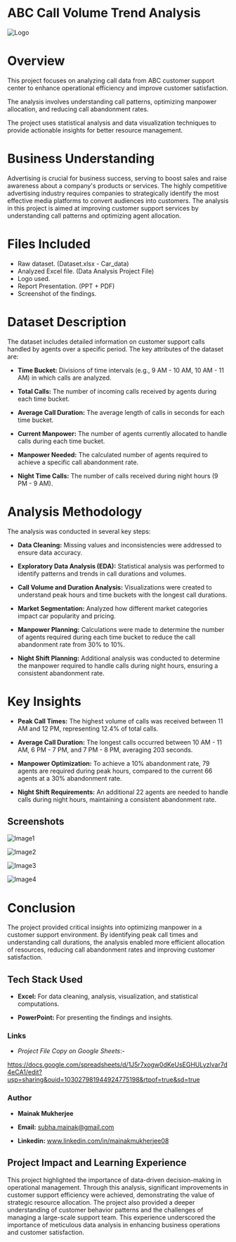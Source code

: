 
# **ABC Call Volume Trend Analysis**

![Logo](https://i.postimg.cc/m2yPrwpF/logo-call.jpg)

# Overview

This project focuses on analyzing call data from ABC customer support center to enhance operational efficiency and improve customer satisfaction. 

The analysis involves understanding call patterns, optimizing manpower allocation, and reducing call abandonment rates. 

The project uses statistical analysis and data visualization techniques to provide actionable insights for better resource management.

# Business Understanding

Advertising is crucial for business success, serving to boost sales and raise awareness about a company's products or services. The highly competitive advertising industry requires companies to strategically identify the most effective media platforms to convert audiences into customers. The analysis in this project is aimed at improving customer support services by understanding call patterns and optimizing agent allocation.
# Files Included

- Raw dataset. (Dataset.xlsx - Car_data)
- Analyzed Excel file. (Data Analysis Project File)
- Logo used.
- Report Presentation. (PPT + PDF)
- Screenshot of the findings.

# Dataset Description

The dataset includes detailed information on customer support calls handled by agents over a specific period. The key attributes of the dataset are:

- **Time Bucket:** Divisions of time intervals (e.g., 9 AM - 10 AM, 10 AM - 11 AM) in which calls are analyzed.

- **Total Calls:** The number of incoming calls received by agents during each time bucket.

- **Average Call Duration:** The average length of calls in seconds for each time bucket.

- **Current Manpower:** The number of agents currently allocated to handle calls during each time bucket.

- **Manpower Needed:** The calculated number of agents required to achieve a specific call abandonment rate.

- **Night Time Calls:** The number of calls received during night hours (9 PM - 9 AM).
# Analysis Methodology

The analysis was conducted in several key steps:

- **Data Cleaning:** Missing values and inconsistencies were addressed to ensure data accuracy.

- **Exploratory Data Analysis (EDA):** Statistical analysis was performed to identify patterns and trends in call durations and volumes.

- **Call Volume and Duration Analysis:** Visualizations were created to understand peak hours and time buckets with the longest call durations.

- **Market Segmentation:** Analyzed how different market categories impact car popularity and pricing.

- **Manpower Planning:** Calculations were made to determine the number of agents required during each time bucket to reduce the call abandonment rate from 30% to 10%.

- **Night Shift Planning:** Additional analysis was conducted to determine the manpower required to handle calls during night hours, ensuring a consistent abandonment rate.

# Key Insights

- **Peak Call Times:** The highest volume of calls was received between 11 AM and 12 PM, representing 12.4% of total calls.

- **Average Call Duration:** The longest calls occurred between 10 AM - 11 AM, 6 PM - 7 PM, and 7 PM - 8 PM, averaging 203 seconds.

- **Manpower Optimization:** To achieve a 10% abandonment rate, 79 agents are required during peak hours, compared to the current 66 agents at a 30% abandonment rate.

- **Night Shift Requirements:** An additional 22 agents are needed to handle calls during night hours, maintaining a consistent abandonment rate.
## Screenshots


![Image1](https://i.postimg.cc/QtZD1LHN/T-1-V.jpg)


![Image2](https://i.postimg.cc/CL7b2Sgt/T-2-V.jpg)


![Image3](https://i.postimg.cc/SQ79XkJs/T-3-V.jpg)


![Image4](https://i.postimg.cc/Mp4fkGrs/T-4-V.jpg)


# Conclusion

The project provided critical insights into optimizing manpower in a customer support environment. By identifying peak call times and understanding call durations, the analysis enabled more efficient allocation of resources, reducing call abandonment rates and improving customer satisfaction.
## Tech Stack Used

- **Excel:** For data cleaning, analysis, visualization, and statistical computations.

- **PowerPoint:** For presenting the findings and insights.


### Links

- *Project File Copy on Google Sheets*:-

https://docs.google.com/spreadsheets/d/1J5r7xogw0dKeUsEGHULyzlvar7d4eCA1/edit?usp=sharing&ouid=103027981944924775198&rtpof=true&sd=true
### Author

- **Mainak Mukherjee**

- **Email:** subha.mainak@gmail.com

- **Linkedin:** www.linkedin.com/in/mainakmukherjee08


## Project Impact and Learning Experience

This project highlighted the importance of data-driven decision-making in operational management. Through this analysis, significant improvements in customer support efficiency were achieved, demonstrating the value of strategic resource allocation. The project also provided a deeper understanding of customer behavior patterns and the challenges of managing a large-scale support team. This experience underscored the importance of meticulous data analysis in enhancing business operations and customer satisfaction.